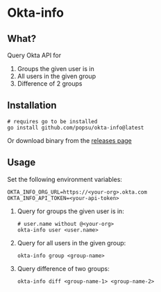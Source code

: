 # Okta-info

## What?

Query Okta API for

1) Groups the given user is in
2) All users in the given group
3) Difference of 2 groups

## Installation

```shell
# requires go to be installed
go install github.com/popsu/okta-info@latest
```

Or download binary from the [releases page](https://github.com/popsu/okta-info/releases)

## Usage

Set the following environment variables:

```shell
OKTA_INFO_ORG_URL=https://<your-org>.okta.com
OKTA_INFO_API_TOKEN=<your-api-token>
```

1. Query for groups the given user is in:

    ```shell
    # user.name without @<your-org>
    okta-info user <user.name>
    ```

2. Query for all users in the given group:

    ```shell
    okta-info group <group-name>
    ```

3. Query difference of two groups:

    ```shell
    okta-info diff <group-name-1> <group-name-2>
    ```
